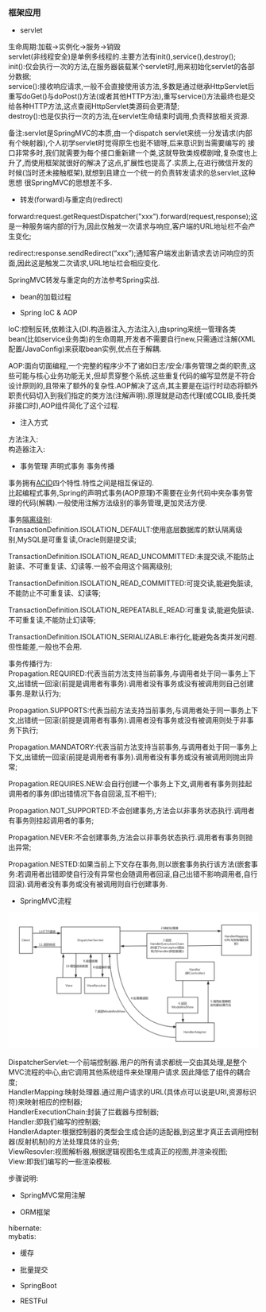 ### 框架应用  

- servlet  

生命周期:加载->实例化->服务->销毁  
servlet(非线程安全)是单例多线程的.主要方法有init(),service(),destroy();   
init():仅会执行一次的方法,在服务器装载某个servlet时,用来初始化servlet的各部分数据;  
service():接收响应请求,一般不会直接使用该方法,多数是通过继承HttpServlet后重写doGet()与doPost()方法(或者其他HTTP方法),重写service()方法最终也是交给各种HTTP方法,这点查阅HttpServlet类源码会更清楚;    
destroy():也是仅执行一次的方法,在servlet生命结束时调用,负责释放相关资源.  

备注:servlet是SpringMVC的本质,由一个dispatch servlet来统一分发请求(内部有个映射器),个人初学servlet时觉得原生也挺不错呀,后来意识到当需要编写的
接口非常多时,我们就需要为每个接口重新建一个类,这就导致类规模剧增,复杂度也上升了,而使用框架就很好的解决了这点,扩展性也提高了.实质上,在进行微信开发的时候(当时还未接触框架),就想到且建立一个统一的负责转发请求的总servlet,这种思想
很SpringMVC的思想差不多.

- 转发(forward)与重定向(redirect)  

forward:request.getRequestDispatcher("xxx").forward(request,response);这是一种服务端内部的行为,因此仅触发一次请求与响应,客户端的URL地址栏不会产生变化;

redirect:response.sendRedirect(“xxx”);通知客户端发出新请求去访问响应的页面,因此这是触发二次请求,URL地址栏会相应变化.  

SpringMVC转发与重定向的方法参考Spring实战.  

- bean的加载过程   
 
- Spring IoC & AOP  

IoC:控制反转,依赖注入(DI.构造器注入,方法注入),由spring来统一管理各类bean(比如service业务类)的生命周期,开发者不需要自行new,只需通过注解(XML配置/JavaConfig)来获取bean实例,优点在于解耦.

AOP:面向切面编程,一个完整的程序少不了诸如日志/安全/事务管理之类的职责,这些可能与核心业务功能无关,但却贯穿整个系统.这些重复代码的编写显然是不符合设计原则的,且带来了额外的复杂性.AOP解决了这点,其主要是在运行时动态将额外职责代码切入到我们指定的类方法(注解声明).原理就是动态代理(或CGLIB,委托类非接口时),AOP组件简化了这个过程.

- 注入方式  
  
方法注入:  
构造器注入:  

- 事务管理 声明式事务 事务传播   
  
事务拥有[ACID](https://github.com/MelloChan/java-interview/blob/master/content/DB.md)四个特性.特性之间是相互保证的.  
比起编程式事务,Spring的声明式事务(AOP原理)不需要在业务代码中夹杂事务管理的代码(解耦).一般使用注解方法级别的事务管理,更加灵活方便.    

事务[隔离级别](https://github.com/MelloChan/java-interview/blob/master/content/DB.md):    
TransactionDefinition.ISOLATION_DEFAULT:使用底层数据库的默认隔离级别,MySQL是可重复读,Oracle则是提交读;  

TransactionDefinition.ISOLATION_READ_UNCOMMITTED:未提交读,不能防止脏读、不可重复读、幻读等.一般不会用这个隔离级别;    

TransactionDefinition.ISOLATION_READ_COMMITTED:可提交读,能避免脏读,不能防止不可重复读、幻读等;    

TransactionDefinition.ISOLATION_REPEATABLE_READ:可重复读,能避免脏读、不可重复读,不能防止幻读等;    

TransactionDefinition.ISOLATION_SERIALIZABLE:串行化,能避免各类并发问题.但性能差,一般也不会用.  

事务传播行为:    
Propagation.REQUIRED:代表当前方法支持当前事务,与调用者处于同一事务上下文,出错统一回滚(前提是调用者有事务).调用者没有事务或没有被调用则自己创建事务.是默认行为;      

Propagation.SUPPORTS:代表当前方法支持当前事务,与调用者处于同一事务上下文,出错统一回滚(前提是调用者有事务).调用者没有事务或没有被调用则处于非事务下执行;      

Propagation.MANDATORY:代表当前方法支持当前事务,与调用者处于同一事务上下文,出错统一回滚(前提是调用者有事务).调用者没有事务或没有被调用则抛出异常;       

Propagation.REQUIRES.NEW:会自行创建一个事务上下文,调用者有事务则挂起调用者的事务(即出错情况下各自回滚,互不相干);      

Propagation.NOT_SUPPORTED:不会创建事务,方法会以非事务状态执行.调用者有事务则挂起调用者的事务;        

Propagation.NEVER:不会创建事务,方法会以非事务状态执行.调用者有事务则抛出异常;      

Propagation.NESTED:如果当前上下文存在事务,则以嵌套事务执行该方法(嵌套事务:若调用者出错即使自行没有异常也会随调用者回滚,自己出错不影响调用者,自行回滚).调用者没有事务或没有被调用则自行创建事务.          

- SpringMVC流程    

![流程图](https://github.com/MelloChan/java-interview/blob/master/image/SpringMVC%E6%B5%81%E7%A8%8B%E5%9B%BE.png?raw=true)  

DispatcherServlet:一个前端控制器.用户的所有请求都统一交由其处理,是整个MVC流程的中心,由它调用其他系统组件来处理用户请求.因此降低了组件的耦合度;    
HandlerMapping:映射处理器.通过用户请求的URL(具体点可以说是URI,资源标识符)来映射相应的控制器;      
HandlerExecutionChain:封装了拦截器与控制器;    
Handler:即我们编写的控制器;    
HandlerAdapter:根据控制器的类型会生成合适的适配器,到这里才真正去调用控制器(反射机制)的方法处理具体的业务;    
ViewResovler:视图解析器,根据逻辑视图名生成真正的视图,并渲染视图;    
View:即我们编写的一些渲染模板.    

步骤说明:  

- SpringMVC常用注解  

- ORM框架  

hibernate:  
mybatis:    

- 缓存  

- 批量提交  

- SpringBoot  

- RESTFul
